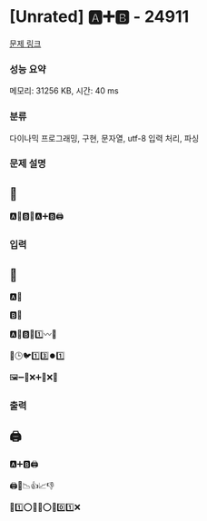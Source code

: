 # [Unrated] 🅰➕🅱 - 24911 

[문제 링크](https://www.acmicpc.net/problem/24911) 

### 성능 요약

메모리: 31256 KB, 시간: 40 ms

### 분류

다이나믹 프로그래밍, 구현, 문자열, utf-8 입력 처리, 파싱

### 문제 설명

<div class="unseen"> </div>

<div class="headline">
<h2>🔡</h2>
</div>

<p>🅰️📖🅱️📖🅰️➕🅱️🖨️</p>

### 입력 

 <div class="unseen"> </div>

<div class="headline">
<h2>📖</h2>
</div>

<p>🅰️📖</p>

<p>🅱️📖</p>

<p>🅰️📏🅱️📏1️⃣〰️💯</p>

<p>👀🕒🐦1️⃣3️⃣⏺️1️⃣</p>

<p>🖼️➖👀❌➕👀❌💬</p>

### 출력 

 <div class="unseen"> </div>

<div class="headline">
<h2>🖨️</h2>
</div>

<p>🅰️➕🅱️🖨️</p>

<p>🖨️📏📉👍📈👎</p>

<p>💯1️⃣⭕💯🥇⭕🔟0️⃣1️⃣❌</p>

